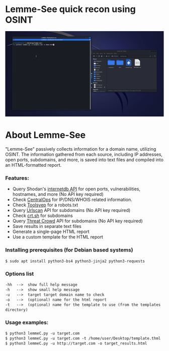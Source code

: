 # Lemme-See quick recon using OSINT

![lemme see gif](img/lemmesee.gif)

# About Lemme-See

"Lemme-See" passively collects information for a domain name, utilizing OSINT.
The information gathered from each source, including IP addresses, open ports, subdomains, and more, 
is saved into text files and compiled into an HTML-formatted report.

### Features:
* Query Shodan's [internetdb API](https://internetdb.shodan.io/) for open ports, vulnerabilities, hostnames, and more (No API key required)
* Check [CentralOps](https://centralops.net/) for IP/DNS/WHOIS related information.
* Check [Toolsyep](https://toolsyep.com/en/webpage-to-plain-text/) for a robots.txt
* Query [Urlscan](https://urlscan.io/) API for subdomains (No API key required)
* Check [crt.sh](https://crt.sh/) for subdomains
* Query [Threat Crowd](http://ci-www.threatcrowd.org/) API for subdomains (No API key required)
* Save results in separate text files
* Generate a single-page HTML report
* Use a custom template for the HTML report

### Installing prerequisites (for Debian based systems)
```
$ sudo apt install python3-bs4 python3-jinja2 python3-requests

```

### Options list
```
-hh  -->  show full help message
-h   -->  show small help message
-u   -->  target target domain name to check
-o   -->  (optional) name for the html report
-t   -->  (optional) name for the template to use (from the templates directory)

```

### Usage examples:
```
$ python3 lemmeC.py -u target.com
$ python3 lemmeC.py -u target.com -t /home/user/Desktop/template.thml
$ python3 lemmeC.py -u http://target.com -o target_results.html

```
